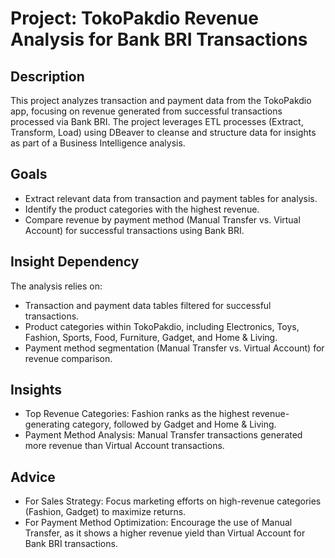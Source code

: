 # Project: TokoPakdio Revenue Analysis for Bank BRI Transactions
## Description
This project analyzes transaction and payment data from the TokoPakdio app, focusing on revenue generated from successful transactions processed via Bank BRI. The project leverages ETL processes (Extract, Transform, Load) using DBeaver to cleanse and structure data for insights as part of a Business Intelligence analysis.

## Goals
- Extract relevant data from transaction and payment tables for analysis.
- Identify the product categories with the highest revenue.
- Compare revenue by payment method (Manual Transfer vs. Virtual Account) for successful transactions using Bank BRI.
  
## Insight Dependency
The analysis relies on:
- Transaction and payment data tables filtered for successful transactions.
- Product categories within TokoPakdio, including Electronics, Toys, Fashion, Sports, Food, Furniture, Gadget, and Home & Living.
- Payment method segmentation (Manual Transfer vs. Virtual Account) for revenue comparison.

## Insights
- Top Revenue Categories: Fashion ranks as the highest revenue-generating category, followed by Gadget and Home & Living.
- Payment Method Analysis: Manual Transfer transactions generated more revenue than Virtual Account transactions.

## Advice
- For Sales Strategy: Focus marketing efforts on high-revenue categories (Fashion, Gadget) to maximize returns.
- For Payment Method Optimization: Encourage the use of Manual Transfer, as it shows a higher revenue yield than Virtual Account for Bank BRI transactions.
